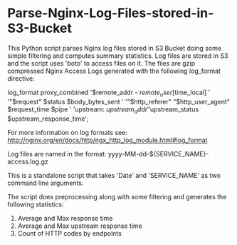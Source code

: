 # Parse-Nginx-Log-Files-stored-in-S3-Bucket

This Python script parses Nginx log files stored in S3 Bucket doing some simple filtering and computes summary statistics.
Log files are stored in S3 and the script uses 'boto' to access files on it.
The files are gzip compressed Nginx Access Logs generated with the following log_format directive:

log_format proxy_combined
           '$remote_addr - $remote_user [$time_local] '
           '"$request" $status $body_bytes_sent '
           '"$http_referer" "$http_user_agent" $request_time $pipe '
           'upstream: $upstream_addr '
           '$upstream_status $upstream_response_time';

For more information on log formats see: http://nginx.org/en/docs/http/ngx_http_log_module.html#log_format

Log files are named in the format: yyyy-MM-dd-${SERVICE_NAME}-access.log.gz

This is a standalone script that takes 'Date' and 'SERVICE_NAME' as two command line arguments.

The script does preprocessing along with some filtering and generates the following statistics:

1. Average and Max response time
2. Average and Max upstream response time
3. Count of HTTP codes by endpoints
